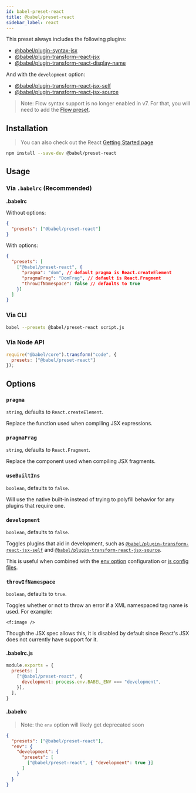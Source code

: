 ```yaml
---
id: babel-preset-react
title: @babel/preset-react
sidebar_label: react
---
```


This preset always includes the following plugins:

- [@babel/plugin-syntax-jsx](https://babeljs.io/docs/plugins/syntax-jsx/)
- [@babel/plugin-transform-react-jsx](https://babeljs.io/docs/plugins/transform-react-jsx/)
- [@babel/plugin-transform-react-display-name](https://babeljs.io/docs/plugins/transform-react-display-name/)

And with the `development` option:

- [@babel/plugin-transform-react-jsx-self](https://babeljs.io/docs/plugins/transform-react-jsx-self/)
- [@babel/plugin-transform-react-jsx-source](https://babeljs.io/docs/plugins/transform-react-jsx-source/)

> Note: Flow syntax support is no longer enabled in v7. For that, you will need to add the [Flow preset](https://babeljs.io/docs/plugins/preset-flow/).

## Installation

> You can also check out the React [Getting Started page](https://facebook.github.io/react/docs/hello-world.html)

```sh
npm install --save-dev @babel/preset-react
```

## Usage

### Via `.babelrc` (Recommended)

**.babelrc**

Without options:

```json
{
  "presets": ["@babel/preset-react"]
}
```

With options:

```json
{
  "presets": [
    ["@babel/preset-react", {
      "pragma": "dom", // default pragma is React.createElement
      "pragmaFrag": "DomFrag", // default is React.Fragment
      "throwIfNamespace": false // defaults to true
    }]
  ]
}
```

### Via CLI

```sh
babel --presets @babel/preset-react script.js
```

### Via Node API

```javascript
require("@babel/core").transform("code", {
  presets: ["@babel/preset-react"]
});
```

## Options

### `pragma`

`string`, defaults to `React.createElement`.

Replace the function used when compiling JSX expressions.

### `pragmaFrag`

`string`, defaults to `React.Fragment`.

Replace the component used when compiling JSX fragments.

### `useBuiltIns`

`boolean`, defaults to `false`.

Will use the native built-in instead of trying to polyfill behavior for any plugins that require one.

### `development`

`boolean`, defaults to `false`.

Toggles plugins that aid in development, such as [`@babel/plugin-transform-react-jsx-self`](https://babeljs.io/docs/plugins/transform-react-jsx-self/) and [`@babel/plugin-transform-react-jsx-source`](https://babeljs.io/docs/plugins/transform-react-jsx-source/).

This is useful when combined with the [env option](options.md#env) configuration or [js config files](config-files.md#javascript).

### `throwIfNamespace`

`boolean`, defaults to `true`.

Toggles whether or not to throw an error if a XML namespaced tag name is used. For example:

    <f:image />

Though the JSX spec allows this, it is disabled by default since React's JSX does not currently have support for it.

#### .babelrc.js

```js
module.exports = {
  presets: [
    ["@babel/preset-react", {
      development: process.env.BABEL_ENV === "development",
    }],
  ],
}
```

#### .babelrc

> Note: the `env` option will likely get deprecated soon

```json
{
  "presets": ["@babel/preset-react"],
  "env": {
    "development": {
      "presets": [
        ["@babel/preset-react", { "development": true }]
      ]
    }
  }
}
```

